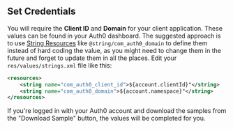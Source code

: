 ## Set Credentials

You will require the **Client ID** and **Domain** for your client application. These values can be found in your Auth0 dashboard. The suggested approach is to use [String Resources](https://developer.android.com/guide/topics/resources/string-resource.html) like `@string/com_auth0_domain` to define them instead of hard coding the value, as you might need to change them in the future and forget to update them in all the places. Edit your `res/values/strings.xml` file like this:

```xml
<resources>
    <string name="com_auth0_client_id">${account.clientId}"</string>
    <string name="com_auth0_domain">${account.namespace}"</string>
</resources>
```

If you're logged in with your Auth0 account and download the samples from the "Download Sample" button, the values will be completed for you.
